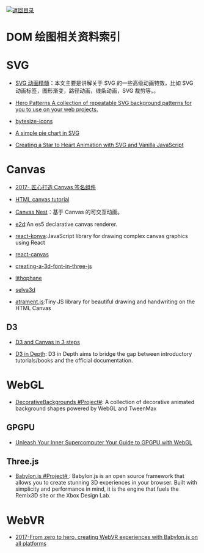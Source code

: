 [![返回目录](https://parg.co/UGo)](https://parg.co/b4z) 
 


# DOM 绘图相关资料索引

# SVG

* [SVG 动画精髓](https://parg.co/bNB)：本文主要是讲解关于 SVG 的一些高级动画特效，比如 SVG 动画标签，图形渐变，路径动画，线条动画，SVG 裁剪等。。

* [Hero Patterns A collection of repeatable SVG background patterns for you to use on your web projects.](http://www.heropatterns.com/#appearance-settings)

* [bytesize-icons](https://github.com/danklammer/bytesize-icons)

* [A simple pie chart in SVG](https://hackernoon.com/a-simple-pie-chart-in-svg-dbdd653b6936#.lcgrjbwnc)

* [Creating a Star to Heart Animation with SVG and Vanilla JavaScript](https://css-tricks.com/creating-star-heart-animation-svg-vanilla-javascript/)

# Canvas

* [2017- 匠心打造 Canvas 签名组件](http://louiszhai.github.io/2017/07/07/canvas-draw/)

* [HTML canvas tutorial](https://skilled.co/html-canvas/)

- [Canvas Nest](http://git.hust.cc/canvas-nest.js/)：基于 Canvas 的可交互动画。

- [e2d](https://github.com/jtenner/e2d):An es5 declarative canvas renderer.

- [react-konva](https://github.com/lavrton/react-konva):JavaScript library for drawing complex canvas graphics using React

- [react-canvas](https://github.com/Flipboard/react-canvas)

- [creating-a-3d-font-in-three-js](http://blog.andrewray.me/creating-a-3d-font-in-three-js/)

- [lithophane](http://3dp.rocks/lithophane/)

- [selva3d](http://app.selva3d.com/transform)

- [atrament.js](https://github.com/jakubfiala/atrament.js):Tiny JS library for beautiful drawing and handwriting on the HTML Canvas

## D3

* [D3 and Canvas in 3 steps](https://medium.freecodecamp.com/d3-and-canvas-in-3-steps-8505c8b27444#.c34qehc0y)

- [D3 in Depth](http://d3indepth.com/introduction/): D3 in Depth aims to bridge the gap between introductory tutorials/books and the official documentation.

# WebGL

* [DecorativeBackgrounds #Project#](https://github.com/Mamboleoo/DecorativeBackgrounds): A collection of decorative animated background shapes powered by WebGL and TweenMax

## GPGPU

* [Unleash Your Inner Supercomputer Your Guide to GPGPU with WebGL](http://www.vizitsolutions.com/portfolio/webgl/gpgpu/index.html)

## Three.js

* [Babylon.js #Project# ](https://parg.co/b1C): Babylon.js is an open source framework that allows you to create stunning 3D experiences in your browser. Built with simplicity and performance in mind, it is the engine that fuels the Remix3D site or the Xbox Design Lab.

# WebVR

* [2017-From zero to hero, creating WebVR experiences with Babylon.js on all platforms](https://parg.co/b1i)
